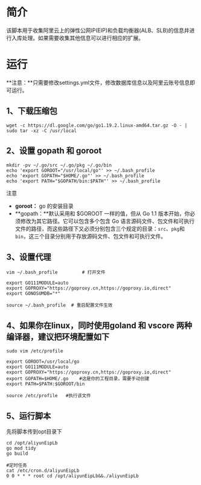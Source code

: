# 简介

该脚本用于收集阿里云上的弹性公网IP(EIP)和负载均衡器(ALB、SLB)的信息并进行入库处理。如果需要收集其他信息可以进行相应的扩展。

# 运行

**注意：**只需要修改settings.yml文件，修改数据库信息以及阿里云账号信息即可运行。

## 1、下载压缩包

```shell
wget -c https://dl.google.com/go/go1.19.2.linux-amd64.tar.gz -O - | sudo tar -xz -C /usr/local
```

## 2、设置 gopath 和 goroot

```shell
mkdir -pv ~/.go/src ~/.go/pkg ~/.go/bin
echo 'export GOROOT="/usr/local/go"' >> ~/.bash_profile
echo 'export GOPATH="$HOME/.go"' >> ~/.bash_profile
echo 'export PATH="$GOPATH/bin:$PATH"' >> ~/.bash_profile
```

注意

- **goroot：** go 的安装目录
- **gopath：**默认采用和 $GOROOT 一样的值，但从 Go 1.1 版本开始，你必须修改为其它路径。它可以包含多个包含 Go 语言源码文件、包文件和可执行文件的路径，而这些路径下又必须分别包含三个规定的目录：`src`、`pkg`和 `bin`，这三个目录分别用于存放源码文件、包文件和可执行文件。

## 3、设置代理

```shell
vim ~/.bash_profile         # 打开文件

export GO111MODULE=auto
export GOPROXY="https://goproxy.cn,https://goproxy.io,direct"
export GONOSUMDB="*"

source ~/.bash_profile  # 重启配置文件生效
```

## 4、如果你在linux，同时使用goland 和 vscore 两种编译器，建议把环境配置如下

```shell
sudo vim /etc/profile 

export GOROOT=/usr/local/go
export GO111MODULE=auto
export GOPROXY="https://goproxy.cn,https://goproxy.io,direct"
export GOPATH=$HOME/.go    #这是你的工程目录，需要手动创建
export PATH=$PATH:$GOROOT/bin

source /etc/profile   #执行该文件
```

## 5、运行脚本

先将脚本传到opt目录下

```shell
cd /opt/aliyunEipLb
go mod tidy
go build

#定时任务
cat /etc/cron.d/aliyunEipLb 
0 0 * * * root cd /opt/aliyunEipLb&&./aliyunEipLb
```



